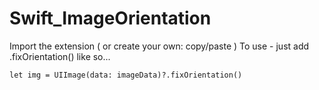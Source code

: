 # Swift_ImageOrientation

Import the extension ( or create your own: copy/paste )
To use - just add .fixOrientation() like so...

    let img = UIImage(data: imageData)?.fixOrientation()

